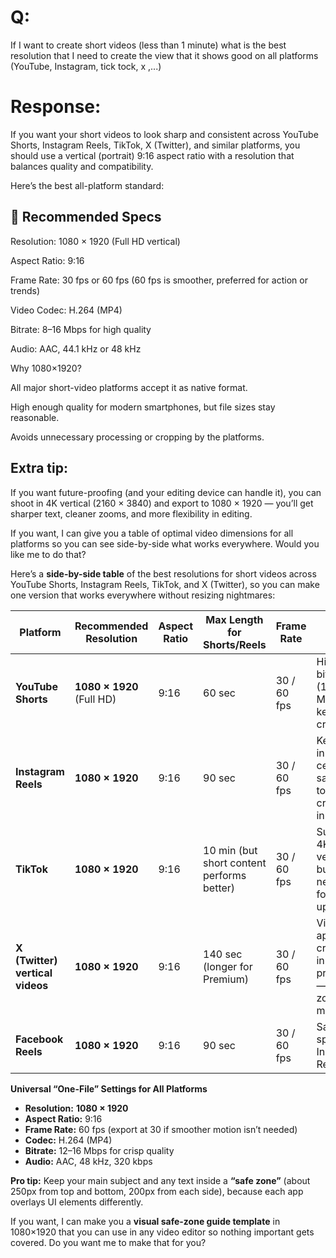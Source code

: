 # Q:
If I want to create short videos (less than 1 minute) what is the best resolution that I need to create the view that it shows good on all platforms (YouTube, Instagram, tick tock, x ,...)

# Response:

If you want your short videos to look sharp and consistent across YouTube Shorts, Instagram Reels, TikTok, X (Twitter), and similar platforms, you should use a vertical (portrait) 9:16 aspect ratio with a resolution that balances quality and compatibility.

Here’s the best all-platform standard:

## 🎯 Recommended Specs

Resolution: 1080 × 1920 (Full HD vertical)

Aspect Ratio: 9:16

Frame Rate: 30 fps or 60 fps (60 fps is smoother, preferred for action or trends)

Video Codec: H.264 (MP4)

Bitrate: 8–16 Mbps for high quality

Audio: AAC, 44.1 kHz or 48 kHz

Why 1080×1920?

All major short-video platforms accept it as native format.

High enough quality for modern smartphones, but file sizes stay reasonable.

Avoids unnecessary processing or cropping by the platforms.

## Extra tip:
If you want future-proofing (and your editing device can handle it), you can shoot in 4K vertical (2160 × 3840) and export to 1080 × 1920 — you’ll get sharper text, cleaner zooms, and more flexibility in editing.

If you want, I can give you a table of optimal video dimensions for all platforms so you can see side-by-side what works everywhere. Would you like me to do that?

Here’s a **side-by-side table** of the best resolutions for short videos across YouTube Shorts, Instagram Reels, TikTok, and X (Twitter), so you can make one version that works everywhere without resizing nightmares:

| Platform                        | Recommended Resolution    | Aspect Ratio | Max Length for Shorts/Reels                | Frame Rate  | Notes                                                        |
| ------------------------------- | ------------------------- | ------------ | ------------------------------------------ | ----------- | ------------------------------------------------------------ |
| **YouTube Shorts**              | **1080 × 1920** (Full HD) | 9:16         | 60 sec                                     | 30 / 60 fps | Higher bitrate (12–16 Mbps) keeps it crisp.                  |
| **Instagram Reels**             | **1080 × 1920**           | 9:16         | 90 sec                                     | 30 / 60 fps | Keep text in the center safe zone to avoid cropping in feed. |
| **TikTok**                      | **1080 × 1920**           | 9:16         | 10 min (but short content performs better) | 30 / 60 fps | Supports 4K vertical, but not necessary for most uploads.    |
| **X (Twitter) vertical videos** | **1080 × 1920**           | 9:16         | 140 sec (longer for Premium)               | 30 / 60 fps | Videos appear cropped in feed preview — safe zone matters.   |
| **Facebook Reels**              | **1080 × 1920**           | 9:16         | 90 sec                                     | 30 / 60 fps | Same specs as Instagram Reels.                               |

**Universal “One-File” Settings for All Platforms**

* **Resolution:** **1080 × 1920**
* **Aspect Ratio:** 9:16
* **Frame Rate:** 60 fps (export at 30 if smoother motion isn’t needed)
* **Codec:** H.264 (MP4)
* **Bitrate:** 12–16 Mbps for crisp quality
* **Audio:** AAC, 48 kHz, 320 kbps

**Pro tip:** Keep your main subject and any text inside a **“safe zone”** (about 250px from top and bottom, 200px from each side), because each app overlays UI elements differently.

If you want, I can make you a **visual safe-zone guide template** in 1080×1920 that you can use in any video editor so nothing important gets covered.
Do you want me to make that for you?
